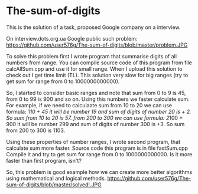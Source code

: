 # The-sum-of-digits
This is the solution of a task, proposed Google company on a interview.

On interview.dots.org.ua Google public such problem:
https://github.com/user576g/The-sum-of-digits/blob/master/problem.JPG

To solve this problem first I wrote program that summarise digits of all numbers from range.
You can compile source code of this program from file calcAllSum.cpp and use it for small range. 
When I upload this solution to check out I get time limit (TL).
This solution very slow for big ranges (try to get sum for range from 0 to 1000000000000).

So, I started to consider basic ranges and note that sum from 0 to 9 is 45, from 0 to 99 is 900 and so on.
Using this numbers we faster calculate sum. For example, if we need to calculaate sum from 10 to 20 we can use formula:
1*10 + 45 it will be number 19 and sum of digits of number 20 is + 2. So sum from 10 to 20 is 57.
from 200 to 300 we can use formula:
2*100 + 900 it will be number 299 and sum of digits of number 300 is +3. So sum from 200 to 300 is 1103.

Using these properties of number ranges, I wrote second program, that calculate sum more faster.
Source code this program is in file fastSum.cpp Compile it and try to get sum for range from 0 to 1000000000000.
Is it more faster than first program, isn't?

So, this problem is good example how we can create more better algorithms using mathematical and logical methods.
https://github.com/user576g/The-sum-of-digits/blob/master/solved!.JPG

